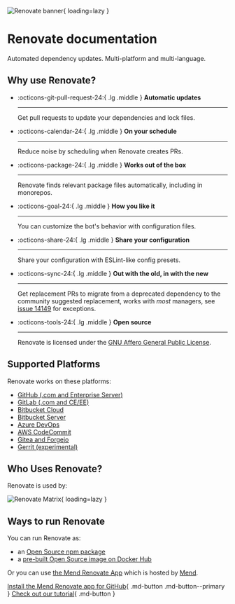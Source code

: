 ![Renovate banner](https://app.renovatebot.com/images/whitesource_renovate_660_220.jpg){ loading=lazy }

# Renovate documentation

Automated dependency updates.
Multi-platform and multi-language.

## Why use Renovate?

<!-- markdownlint-disable list-marker-space -->
<!-- prettier-ignore-start -->

<div class="grid cards" markdown>

-   :octicons-git-pull-request-24:{ .lg .middle } __Automatic updates__

    ---

    Get pull requests to update your dependencies and lock files.

-   :octicons-calendar-24:{ .lg .middle } __On your schedule__

    ---

    Reduce noise by scheduling when Renovate creates PRs.

-   :octicons-package-24:{ .lg .middle } __Works out of the box__

    ---

    Renovate finds relevant package files automatically, including in monorepos.

-   :octicons-goal-24:{ .lg .middle } __How you like it__

    ---

    You can customize the bot's behavior with configuration files.

-   :octicons-share-24:{ .lg .middle } __Share your configuration__

    ---

    Share your configuration with ESLint-like config presets.

-   :octicons-sync-24:{ .lg .middle } __Out with the old, in with the new__

    ---

    Get replacement PRs to migrate from a deprecated dependency to the community suggested replacement, works with _most_ managers, see [issue 14149](https://github.com/renovatebot/renovate/issues/14149) for exceptions.

-   :octicons-tools-24:{ .lg .middle } __Open source__

    ---

    Renovate is licensed under the [GNU Affero General Public License](https://github.com/renovatebot/renovate/blob/main/license).

</div>

<!-- prettier-ignore-end -->
<!-- markdownlint-enable list-marker-space -->

## Supported Platforms

Renovate works on these platforms:

- [GitHub (.com and Enterprise Server)](./modules/platform/github/readme.md)
- [GitLab (.com and CE/EE)](./modules/platform/gitlab/readme.md)
- [Bitbucket Cloud](./modules/platform/bitbucket/readme.md)
- [Bitbucket Server](./modules/platform/bitbucket-server/readme.md)
- [Azure DevOps](./modules/platform/azure/readme.md)
- [AWS CodeCommit](./modules/platform/codecommit/readme.md)
- [Gitea and Forgejo](./modules/platform/gitea/readme.md)
- [Gerrit (experimental)](./modules/platform/gerrit/readme.md)

## Who Uses Renovate?

Renovate is used by:

![Renovate Matrix](https://app.renovatebot.com/images/matrix.png){ loading=lazy }

## Ways to run Renovate

You can run Renovate as:

- an [Open Source npm package](https://www.npmjs.com/package/renovate)
- a [pre-built Open Source image on Docker Hub](https://hub.docker.com/r/renovate/renovate)

Or you can use [the Mend Renovate App](https://github.com/marketplace/renovate) which is hosted by [Mend](https://www.mend.io/).

[Install the Mend Renovate app for GitHub](https://github.com/marketplace/renovate){ .md-button .md-button--primary }
[Check out our tutorial](https://github.com/renovatebot/tutorial){ .md-button }
